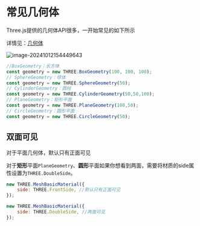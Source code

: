 # 常见几何体

Three.js提供的几何体API很多，一开始常见的如下所示

详情见：[几何体](../几何体/01.BoxGeometry)

![image-20241012154449643](https://gitee.com/xarzhi/picture/raw/master/img/image-20241012154449643.png)

```js
//BoxGeometry：长方体
const geometry = new THREE.BoxGeometry(100, 100, 100);
// SphereGeometry：球体
const geometry = new THREE.SphereGeometry(50);
// CylinderGeometry：圆柱
const geometry = new THREE.CylinderGeometry(50,50,100);
// PlaneGeometry：矩形平面
const geometry = new THREE.PlaneGeometry(100,50);
// CircleGeometry：圆形平面
const geometry = new THREE.CircleGeometry(50);
```



## 双面可见

对于平面几何体，默认只有正面可见

对于**矩形**平面`PlaneGeometry`、**圆形**平面如果你想看到两面，需要将材质的side属性设置为`THREE.DoubleSide`。

```javascript
new THREE.MeshBasicMaterial({
    side: THREE.FrontSide, //默认只有正面可见
});

new THREE.MeshBasicMaterial({
    side: THREE.DoubleSide, //两面可见
});
```